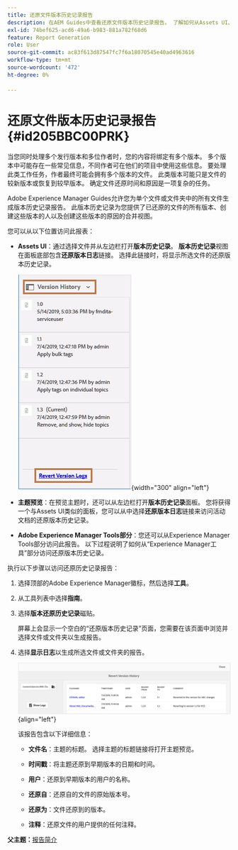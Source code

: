 ```yaml
---
title: 还原文件版本历史记录报告
description: 在AEM Guides中查看还原文件版本历史记录报告。 了解如何从Assets UI、主题预览和AEM工具选择访问还原版本日志。
exl-id: 74bef625-acd6-49a6-b983-881a782f68d6
feature: Report Generation
role: User
source-git-commit: ac83f613d87547fc7f6a18070545e40ad4963616
workflow-type: tm+mt
source-wordcount: '472'
ht-degree: 0%

---
```


# 还原文件版本历史记录报告 {#id205BBC00PRK}

当您同时处理多个发行版本和多位作者时，您的内容将绑定有多个版本。 多个版本中可能存在一些常见信息，不同作者可在他们的项目中使用这些信息。 要处理此类工作任务，作者最终可能会拥有多个版本的文件。 此类版本可能只是文件的较新版本或恢复到较早版本。 确定文件还原时间和原因是一项复杂的任务。

Adobe Experience Manager Guides允许您为单个文件或文件夹中的所有文件生成版本历史记录报告。 此版本历史记录为您提供了已还原的文件的所有版本、创建这些版本的人以及创建这些版本的原因的合并视图。

您可以从以下位置访问此报表：

- **Assets UI**：通过选择文件并从左边栏打开&#x200B;**版本历史记录**。 **版本历史记录**&#x200B;视图在面板底部包含&#x200B;**还原版本日志**&#x200B;链接。 选择此链接时，将显示所选文件的还原版本历史记录。

  ![](images/revert-log-from-assets-ui.png){width="300" align="left"}

- **主题预览**：在预览主题时，还可以从左边栏打开&#x200B;**版本历史记录**&#x200B;面板。 您将获得一个与Assets UI类似的面板，您可以从中选择&#x200B;**还原版本日志**&#x200B;链接来访问活动文档的还原版本历史记录。

- **Adobe Experience Manager Tools部分**：您还可以从Experience Manager Tools部分访问此报告。 以下过程说明了如何从“Experience Manager工具”部分访问还原版本历史记录。


执行以下步骤以访问还原历史记录报告：

1. 选择顶部的Adobe Experience Manager徽标，然后选择&#x200B;**工具**。

1. 从工具列表中选择&#x200B;**指南**。

1. 选择&#x200B;**版本还原历史记录**&#x200B;磁贴。

   屏幕上会显示一个空白的“还原版本历史记录”页面，您需要在该页面中浏览并选择文件或文件夹以生成报告。

1. 选择&#x200B;**显示日志**&#x200B;以生成所选文件或文件夹的报告。

   ![](images/revert-version-history-report.png){align="left"}

   该报告包含以下详细信息：

   - **文件名**：主题的标题。 选择主题的标题链接将打开主题预览。

   - **时间戳**：将主题还原到早期版本的日期和时间。

   - **用户**：还原到早期版本的用户的名称。

   - **还原自**：还原自的文件的原始版本号。

   - **还原为**：文件还原到的版本。

   - **注释**：还原文件的用户提供的任何注释。


**父主题：**&#x200B;[&#x200B;报告简介](reports-intro.md)
